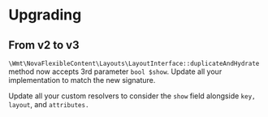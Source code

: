 # Upgrading

## From v2 to v3

`\Wmt\NovaFlexibleContent\Layouts\LayoutInterface::duplicateAndHydrate` method now accepts 3rd parameter `bool $show`. Update all your implementation to match the new signature.

Update all your custom resolvers to consider the `show` field alongside `key,` `layout`, and `attributes.`
